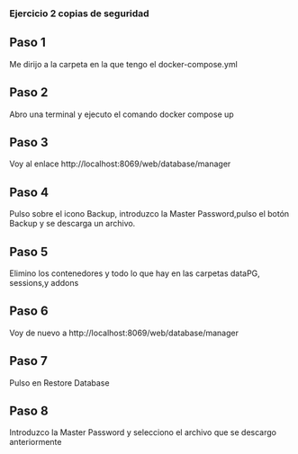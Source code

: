 ### Ejercicio 2 copias de seguridad
## Paso 1
Me dirijo a la carpeta en la que tengo el docker-compose.yml
## Paso 2
Abro una terminal y ejecuto el comando docker compose up
## Paso 3 
Voy al enlace http://localhost:8069/web/database/manager
## Paso 4
Pulso sobre el icono Backup, introduzco la Master Password,pulso el botón Backup
y se descarga un archivo.
## Paso 5
Elimino los contenedores y todo lo que hay en las carpetas dataPG, sessions,y addons
## Paso 6
Voy de nuevo a http://localhost:8069/web/database/manager
## Paso 7
Pulso en Restore Database
## Paso 8
Introduzco la Master Password y selecciono el archivo que se descargo anteriormente
